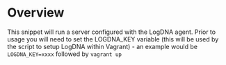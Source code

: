 # Overview

This snippet will run a server configured with the LogDNA agent. Prior to usage you will need to set the LOGDNA_KEY variable (this will be used by the script to setup LogDNA within Vagrant) - an example would be `LOGDNA_KEY=xxxx` followed by `vagrant up`
